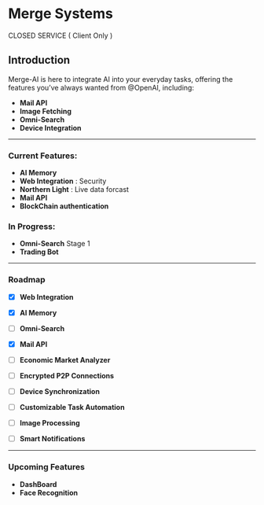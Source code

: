 # Merge Systems
CLOSED SERVICE ( Client Only )

## Introduction

Merge-AI is here to integrate AI into your everyday tasks, offering the features you’ve always wanted from @OpenAI, including:  
- **Mail API**  
- **Image Fetching**  
- **Omni-Search**  
- **Device Integration**  

---
### Current Features:
- **AI Memory**
- **Web Integration** : Security
- **Northern Light** : Live data forcast
- **Mail API**
- **BlockChain authentication** 
  
### In Progress:
- **Omni-Search** Stage 1
- **Trading Bot**
  
---
### Roadmap
- [x] **Web Integration**
- [x] **AI Memory**
- [ ] **Omni-Search**
- [x] **Mail API**
- [ ] **Economic Market Analyzer**
- [ ] **Encrypted P2P Connections**
- [ ] **Device Synchronization**
- [ ] **Customizable Task Automation**
- [ ] **Image Processing**
- [ ] **Smart Notifications**


---
### Upcoming Features
- **DashBoard**
- **Face Recognition**

